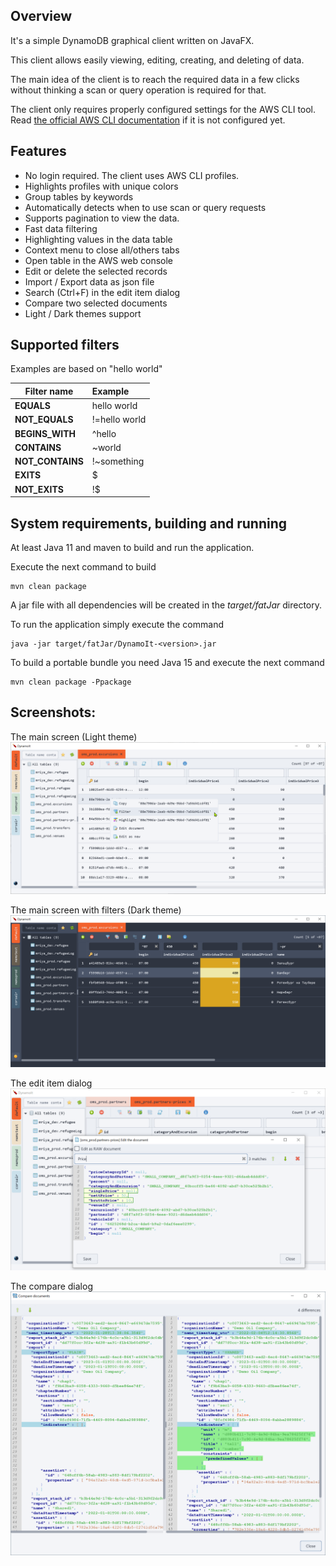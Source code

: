 ## Overview
It's a simple DynamoDB graphical client written on JavaFX.

This client allows easily viewing, editing, creating, and deleting of data.

The main idea of the client is to reach the required data in a few clicks without thinking a scan or query operation is required for that.

The client only requires properly configured settings for the AWS CLI tool. Read [the official AWS CLI documentation](https://docs.aws.amazon.com/cli/latest/userguide/cli-configure-quickstart.html) if it is not configured yet. 

## Features
 * No login required. The client uses AWS CLI profiles.
 * Highlights profiles with unique colors 
 * Group tables by keywords
 * Automatically detects when to use scan or query requests
 * Supports pagination to view the data.
 * Fast data filtering
 * Highlighting values in the data table
 * Context menu to close all/others tabs
 * Open table in the AWS web console
 * Edit or delete the selected records
 * Import / Export data as json file 
 * Search (Ctrl+F) in the edit item dialog
 * Compare two selected documents
 * Light / Dark themes support
 
## Supported filters
Examples are based on "hello world"

|Filter name|Example|
|-----------|:------|
|__EQUALS__ |hello world|
|__NOT_EQUALS__ |!=hello world|
|__BEGINS_WITH__|^hello|
|__CONTAINS__|~world|
|__NOT_CONTAINS__|!~something|
|__EXITS__|$| 
|__NOT_EXITS__|!$| 

## System requirements, building and running
At least Java 11 and maven to build and run the application.

Execute the next command to build
```
mvn clean package
```

A jar file with all dependencies will be created in the _target/fatJar_ directory.

To run the application simply execute the command
```
java -jar target/fatJar/DynamoIt-<version>.jar 
```

To build a portable bundle you need Java 15 and execute the next command
```
mvn clean package -Ppackage
```

## Screenshots:
The main screen (Light theme)
![main screen](./images/main_screen.png)

The main screen with filters (Dark theme)
![filter screen](./images/filter_screen.png)

The edit item dialog
![edit screen](./images/edit_screen.png)

The compare dialog
![compare screen](./images/compare_screen.png)
